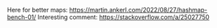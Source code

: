 Here for better maps: https://martin.ankerl.com/2022/08/27/hashmap-bench-01/
Interesting comment: https://stackoverflow.com/a/25027750
